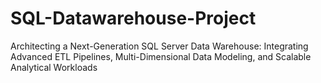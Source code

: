 # SQL-Datawarehouse-Project
Architecting a Next-Generation SQL Server Data Warehouse: Integrating Advanced ETL Pipelines, Multi-Dimensional Data Modeling, and Scalable Analytical Workloads
